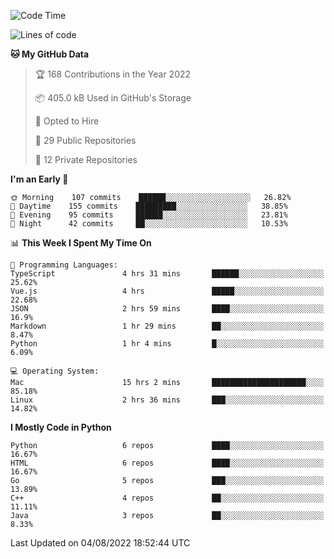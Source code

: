 <!--START_SECTION:waka-->
![Code Time](http://img.shields.io/badge/Code%20Time-0%20secs-blue)

![Lines of code](https://img.shields.io/badge/From%20Hello%20World%20I%27ve%20Written-983%20Thousand%20lines%20of%20code-blue)

**🐱 My GitHub Data** 

> 🏆 168 Contributions in the Year 2022
 > 
> 📦 405.0 kB Used in GitHub's Storage 
 > 
> 💼 Opted to Hire
 > 
> 📜 29 Public Repositories 
 > 
> 🔑 12 Private Repositories  
 > 
**I'm an Early 🐤** 

```text
🌞 Morning    107 commits    ██████░░░░░░░░░░░░░░░░░░░   26.82% 
🌆 Daytime    155 commits    █████████░░░░░░░░░░░░░░░░   38.85% 
🌃 Evening    95 commits     ██████░░░░░░░░░░░░░░░░░░░   23.81% 
🌙 Night      42 commits     ██░░░░░░░░░░░░░░░░░░░░░░░   10.53%

```


📊 **This Week I Spent My Time On** 

```text
💬 Programming Languages: 
TypeScript               4 hrs 31 mins       ██████░░░░░░░░░░░░░░░░░░░   25.62% 
Vue.js                   4 hrs               █████░░░░░░░░░░░░░░░░░░░░   22.68% 
JSON                     2 hrs 59 mins       ████░░░░░░░░░░░░░░░░░░░░░   16.9% 
Markdown                 1 hr 29 mins        ██░░░░░░░░░░░░░░░░░░░░░░░   8.47% 
Python                   1 hr 4 mins         █░░░░░░░░░░░░░░░░░░░░░░░░   6.09%

💻 Operating System: 
Mac                      15 hrs 2 mins       █████████████████████░░░░   85.18% 
Linux                    2 hrs 36 mins       ███░░░░░░░░░░░░░░░░░░░░░░   14.82%

```

**I Mostly Code in Python** 

```text
Python                   6 repos             ████░░░░░░░░░░░░░░░░░░░░░   16.67% 
HTML                     6 repos             ████░░░░░░░░░░░░░░░░░░░░░   16.67% 
Go                       5 repos             ███░░░░░░░░░░░░░░░░░░░░░░   13.89% 
C++                      4 repos             ██░░░░░░░░░░░░░░░░░░░░░░░   11.11% 
Java                     3 repos             ██░░░░░░░░░░░░░░░░░░░░░░░   8.33%

```



 Last Updated on 04/08/2022 18:52:44 UTC
<!--END_SECTION:waka-->
